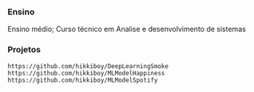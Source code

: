 
### Ensino
Ensino médio;
Curso técnico em Analise e desenvolvimento de sistemas

### Projetos

```
https://github.com/hikkiboy/DeepLearningSmoke
https://github.com/hikkiboy/MLModelHappiness
https://github.com/hikkiboy/MLModelSpotify
```

